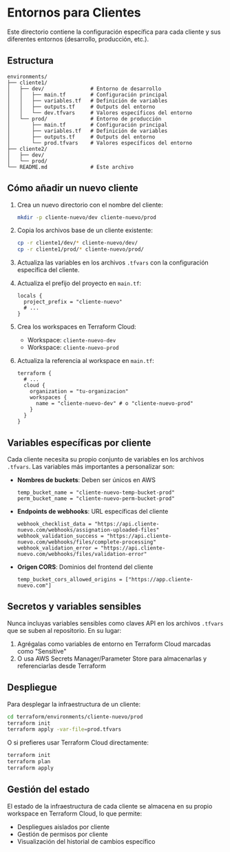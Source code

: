 # Entornos para Clientes

Este directorio contiene la configuración específica para cada cliente y sus diferentes entornos (desarrollo, producción, etc.).

## Estructura

```
environments/
├── cliente1/
│   ├── dev/               # Entorno de desarrollo
│   │   ├── main.tf        # Configuración principal
│   │   ├── variables.tf   # Definición de variables
│   │   ├── outputs.tf     # Outputs del entorno
│   │   └── dev.tfvars     # Valores específicos del entorno
│   └── prod/              # Entorno de producción
│       ├── main.tf        # Configuración principal
│       ├── variables.tf   # Definición de variables
│       ├── outputs.tf     # Outputs del entorno
│       └── prod.tfvars    # Valores específicos del entorno
├── cliente2/
│   ├── dev/
│   └── prod/
└── README.md              # Este archivo
```

## Cómo añadir un nuevo cliente

1. Crea un nuevo directorio con el nombre del cliente:
   ```bash
   mkdir -p cliente-nuevo/dev cliente-nuevo/prod
   ```

2. Copia los archivos base de un cliente existente:
   ```bash
   cp -r cliente1/dev/* cliente-nuevo/dev/
   cp -r cliente1/prod/* cliente-nuevo/prod/
   ```

3. Actualiza las variables en los archivos `.tfvars` con la configuración específica del cliente.

4. Actualiza el prefijo del proyecto en `main.tf`:
   ```hcl
   locals {
     project_prefix = "cliente-nuevo"
     # ...
   }
   ```

5. Crea los workspaces en Terraform Cloud:
   - Workspace: `cliente-nuevo-dev`
   - Workspace: `cliente-nuevo-prod`

6. Actualiza la referencia al workspace en `main.tf`:
   ```hcl
   terraform {
     # ...
     cloud {
       organization = "tu-organizacion"
       workspaces {
         name = "cliente-nuevo-dev" # o "cliente-nuevo-prod"
       }
     }
   }
   ```

## Variables específicas por cliente

Cada cliente necesita su propio conjunto de variables en los archivos `.tfvars`. Las variables más importantes a personalizar son:

- **Nombres de buckets**: Deben ser únicos en AWS
  ```hcl
  temp_bucket_name = "cliente-nuevo-temp-bucket-prod"
  perm_bucket_name = "cliente-nuevo-perm-bucket-prod"
  ```

- **Endpoints de webhooks**: URL específicas del cliente
  ```hcl
  webhook_checklist_data = "https://api.cliente-nuevo.com/webhooks/assignation-uploaded-files"
  webhook_validation_success = "https://api.cliente-nuevo.com/webhooks/files/complete-processing"
  webhook_validation_error = "https://api.cliente-nuevo.com/webhooks/files/validation-error"
  ```

- **Origen CORS**: Dominios del frontend del cliente
  ```hcl
  temp_bucket_cors_allowed_origins = ["https://app.cliente-nuevo.com"]
  ```

## Secretos y variables sensibles

Nunca incluyas variables sensibles como claves API en los archivos `.tfvars` que se suben al repositorio. En su lugar:

1. Agrégalas como variables de entorno en Terraform Cloud marcadas como "Sensitive"
2. O usa AWS Secrets Manager/Parameter Store para almacenarlas y referenciarlas desde Terraform

## Despliegue

Para desplegar la infraestructura de un cliente:

```bash
cd terraform/environments/cliente-nuevo/prod
terraform init
terraform apply -var-file=prod.tfvars
```

O si prefieres usar Terraform Cloud directamente:

```bash
terraform init
terraform plan
terraform apply
```

## Gestión del estado

El estado de la infraestructura de cada cliente se almacena en su propio workspace en Terraform Cloud, lo que permite:

- Despliegues aislados por cliente
- Gestión de permisos por cliente
- Visualización del historial de cambios específico 